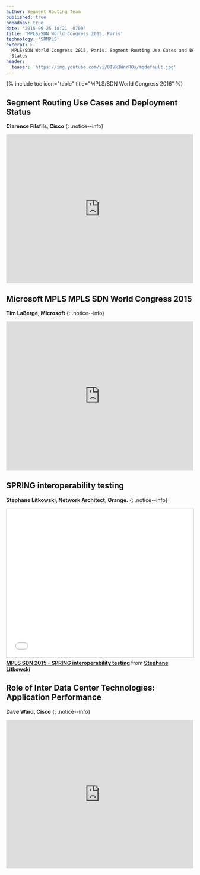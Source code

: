 ```yaml
---
author: Segment Routing Team
published: true
breadnav: true
date: '2015-09-25 18:21 -0700'
title: 'MPLS/SDN World Congress 2015, Paris'
technology: 'SRMPLS'
excerpt: >-
  MPLS/SDN World Congress 2015, Paris. Segment Routing Use Cases and Deployment
  Status
header:
  teaser: 'https://img.youtube.com/vi/0IVk3WnrROs/mqdefault.jpg'
---
```

{% include toc icon="table" title="MPLS/SDN World Congress 2016" %}


## Segment Routing Use Cases and Deployment Status    


**Clarence Filsfils, Cisco**
{: .notice--info}  
 

<iframe width="100%" height="400px" class="fitvidsignore" src="https://www.youtube.com/embed/0IVk3WnrROs" frameborder="0" allowfullscreen></iframe>    

  
## Microsoft MPLS MPLS SDN World Congress 2015     

**Tim LaBerge, Microsoft**
{: .notice--info}  

<iframe width="100%" height="400px" src="https://www.youtube.com/embed/S1WlMSf4j_4" frameborder="0" allowfullscreen></iframe>  


## SPRING interoperability testing  


**Stephane Litkowski, Network Architect, Orange.**
{: .notice--info}  

<iframe src="//www.slideshare.net/slideshow/embed_code/key/MzWsXnjKzuHNhO" width="100%" height="400px" frameborder="0" marginwidth="0" marginheight="0" scrolling="no" style="border:1px solid #CCC; border-width:1px; margin-bottom:5px; max-width: 100%;" allowfullscreen> </iframe> <div style="margin-bottom:5px"> <strong> <a href="//www.slideshare.net/StephaneLitkowski/mpls-sdn-2015-spring-interoperability-testing" title="MPLS SDN 2015 - SPRING interoperability testing" target="_blank">MPLS SDN 2015 - SPRING interoperability testing</a> </strong> from <strong><a target="_blank" href="//www.slideshare.net/StephaneLitkowski">Stephane Litkowski</a></strong> </div>  
  
  
## Role of Inter Data Center Technologies: Application Performance  

**Dave Ward, Cisco**
{: .notice--info}     

<iframe width="100%" height="400px" src="https://www.youtube.com/embed/aNBxxPZJUjg" frameborder="0" allowfullscreen></iframe>
